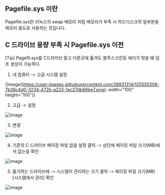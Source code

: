 ## Pagefile.sys 이란

Pagefile.sys란 리눅스의 swap 메모리 처럼 메모리가 부족 시 하드디스크의 일부분을 메모리 용도로 사용하는 것입니다.


## C 드라이브 용량 부족 시 Pagefile.sys 이전

[Tip] Pagefil.sys를 C드라이브 말고 다른곳에 옮겨도 블루스크린등 에러가 떳을 떄 덤프 생성이 가능하다.

1. 내 컴퓨터 -> 고급 시스템 설정

![image](https://user-images.githubusercontent.com/38831314/125555306-7b36c4d0-3234-472b-a233-1ec27db66be7.png{: width="100" height="100"})

2. 고급 -> 설정

![image](https://user-images.githubusercontent.com/38831314/125555349-dbf68f88-0cca-48ed-bb8f-5243ae4dc080.png)

3. 변경

![image](https://user-images.githubusercontent.com/38831314/125555399-7aaa48d7-9df6-4d7d-a4c1-6bc278f3217b.png)

4. 기존의 C 드라이브 페이징 파일 없음 설정 클릭 -> 상단에 페이징 파일 크기(MB)에서 없는걸 확인

![image](https://user-images.githubusercontent.com/38831314/125555430-d78f3430-f2de-4f58-b2f2-9f8c6cc736a5.png)

5. 옮기려는 드라이브에 -> 시스템이 관리하는 크기 클릭 -> 페이징 파일 크기(MB) [시스템에서 관리] 확인 

![image](https://user-images.githubusercontent.com/38831314/125555537-f6421140-980a-428e-bac0-5f22ed3ab984.png)
